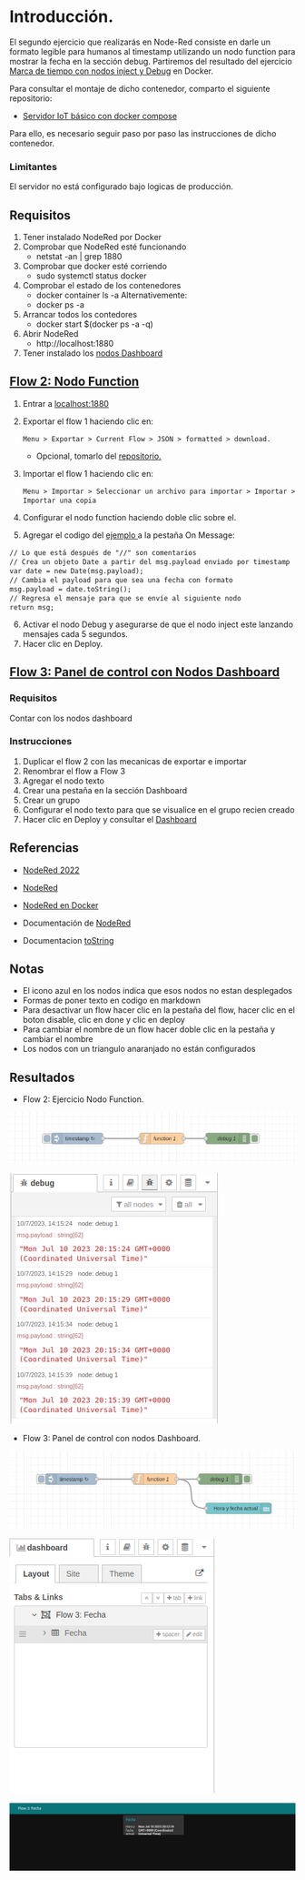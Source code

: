 # Introducción.

 El segundo ejercicio que realizarás en Node-Red consiste en darle un formato legible para humanos al timestamp utilizando un nodo function para mostrar la fecha en la sección debug. Partiremos del resultado del ejercicio [Marca de tiempo con nodos inject y Debug](https://github.com/elizabeth-arevalo/Ejercicios-Codigo-IoT/blob/main/NodeRed/timestamp-con-NR.md) en Docker.

Para consultar el montaje de dicho contenedor, comparto el siguiente repositorio: 

- [Servidor IoT básico con docker compose](https://github.com/codigo-iot/servidor-IoT-basico-docker-compose/tree/main)

Para ello, es necesario seguir paso por paso las instrucciones de dicho contenedor.

### Limitantes
El servidor no está configurado bajo logicas de producción.

## Requisitos

1. Tener instalado NodeRed por Docker
2. Comprobar que NodeRed esté funcionando
	- netstat -an | grep 1880
3. Comprobar que docker esté corriendo
	- sudo systemctl status docker
4. Comprobar el estado de los contenedores
	- docker container ls -a
	Alternativemente:
	- docker ps -a
5. Arrancar todos los contedores
	- docker start $(docker ps -a -q)
6. Abrir NodeRed
	- http://localhost:1880
7. Tener instalado los [nodos Dashboard](https://github.com/elizabeth-arevalo/Ejercicios-Codigo-IoT/blob/main/NodeRed/timestamp-con-NR.md)


## [Flow 2: Nodo Function](https://edu.codigoiot.com/mod/lesson/view.php?id=3896&pageid=3821)

1. Entrar a [localhost:1880](http://localhost:1880)
2. Exportar el flow 1 haciendo clic en:
    
    ~~~
    Menu > Exportar > Current Flow > JSON > formatted > download.
    ~~~ 
    - Opcional, tomarlo del [repositorio.](https://github.com/elizabeth-arevalo/Ejercicios-Codigo-IoT/blob/main/NodeRed/Flows/flow1.json)
3. Importar el flow 1 haciendo clic en: 

    ~~~
    Menu > Importar > Seleccionar un archivo para importar > Importar > Importar una copia
    ~~~

4. Configurar el nodo function haciendo doble clic sobre el.

5. Agregar el codigo del [ejemplo ](https://edu.codigoiot.com/mod/lesson/view.php?id=3896&pageid=3824) a la pestaña On Message:
```
// Lo que está después de "//" son comentarios 
// Crea un objeto Date a partir del msg.payload enviado por timestamp 
var date = new Date(msg.payload); 
// Cambia el payload para que sea una fecha con formato 
msg.payload = date.toString(); 
// Regresa el mensaje para que se envíe al siguiente nodo  
return msg;
```

6. Activar el nodo Debug y asegurarse de que el nodo inject este lanzando mensajes cada 5 segundos.
7. Hacer clic en Deploy.

## [Flow 3: Panel de control con Nodos Dashboard](https://edu.codigoiot.com/mod/lesson/view.php?id=3897)

### Requisitos
Contar con los nodos dashboard

### Instrucciones

1. Duplicar el flow 2 con las mecanicas de exportar e importar
2. Renombrar el flow a Flow 3
3. Agregar el nodo texto
4. Crear una pestaña en la sección Dashboard
5. Crear un grupo
6. Configurar el nodo texto para que se visualice en el grupo recien creado
7. Hacer clic en Deploy y consultar el [Dashboard](http://localhost:1880/ui)



## Referencias

- [NodeRed 2022](https://edu.codigoiot.com/course/view.php?id=278)

- [NodeRed](https://nodered.org/)

- [NodeRed en Docker](https://nodered.org/docs/getting-started/docker)

- Documentación de [NodeRed](https://nodered.org/docs/user-guide/nodes)

- Documentacion [toString](https://nodejs.org/api/buffer.html#buftostringencoding-start-end)

## Notas

- El icono azul en los nodos indica que esos nodos no estan desplegados
- Formas de poner texto en codigo en markdown
- Para desactivar un flow hacer clic en la pestaña del flow, hacer clic en el boton disable, clic en done y clic en deploy
- Para cambiar el nombre de un flow hacer doble clic en la pestaña y cambiar el nombre
- Los nodos con un triangulo anaranjado no están configurados


## Resultados
- Flow 2: Ejercicio Nodo Function.

![](https://github.com/elizabeth-arevalo/Ejercicios-Codigo-IoT/blob/main/img/flow2-1.png)

![](https://github.com/elizabeth-arevalo/Ejercicios-Codigo-IoT/blob/main/img/flow2-2.png)

- Flow 3: Panel de control con nodos Dashboard.

![](https://github.com/elizabeth-arevalo/Ejercicios-Codigo-IoT/blob/main/img/flow3-1.png)

![](https://github.com/elizabeth-arevalo/Ejercicios-Codigo-IoT/blob/main/img/flow3-2.png)

![](https://github.com/elizabeth-arevalo/Ejercicios-Codigo-IoT/blob/main/img/flow3-3.png)
